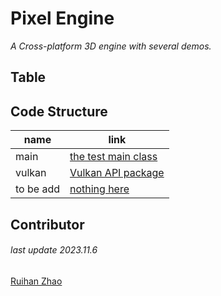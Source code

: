 # Pixel Engine
_A Cross-platform 3D engine with several demos._

## Table



## Code Structure
         
| name      | link                                                       |
|-----------|------------------------------------------------------------|
| main      | [the test main class](./src/main.cpp)                      |
| vulkan    | [Vulkan API package](./src/library_support/Graphic/vulkan) |
| to be add | [nothing here]()                                           |

## Contributor
###### _last update 2023.11.6_

[Ruihan Zhao](https://github.com/RuihanRZhao/)
